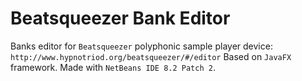 # Beatsqueezer Bank Editor
Banks editor for `Beatsqueezer` polyphonic sample player device: `http://www.hypnotriod.org/beatsqueezer/#/editor`
Based on `JavaFX` framework. Made with `NetBeans IDE 8.2 Patch 2`.


